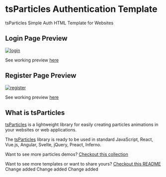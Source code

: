 # tsParticles Authentication Template

tsParticles Simple Auth HTML Template for Websites

## Login Page Preview
[![login](https://raw.githubusercontent.com/tsparticles/auth-template/master/__screenshots/login.png?raw=true)](https://tsparticles.github.io/auth-template/login.html)

See working preview [here](https://tsparticles.github.io/auth-template/login.html)

## Register Page Preview
[![register](https://raw.githubusercontent.com/tsparticles/auth-template/master/__screenshots/register.png?raw=true)](https://tsparticles.github.io/auth-template/register.html)

See working preview [here](https://tsparticles.github.io/auth-template/register.html)

## What is tsParticles

[tsParticles](https://github.com/matteobruni/tsparticles) is a lightweight library for easily creating particles animations in your websites or web applications.

The [tsParticles](https://github.com/matteobruni/tsparticles) library is ready to be used in standard JavaScript, React, Vue.js, Angular, Svelte, jQuery, Preact, Inferno.

Want to see more particles demos? [Checkout this collection](https://codepen.io/collection/DPOage)

Want to see more templates or want to share yours? [Checkout this README](https://github.com/tsparticles/templates)
Change added
Change added
Change added
